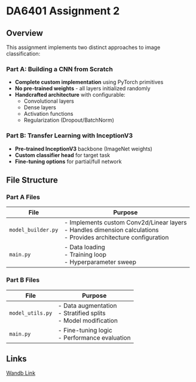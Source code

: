 # DA6401 Assignment 2

## Overview

This assignment implements two distinct approaches to image classification:

### Part A: Building a CNN from Scratch
- **Complete custom implementation** using PyTorch primitives
- **No pre-trained weights** - all layers initialized randomly
- **Handcrafted architecture** with configurable:
  - Convolutional layers
  - Dense layers
  - Activation functions
  - Regularization (Dropout/BatchNorm)

### Part B: Transfer Learning with InceptionV3
- **Pre-trained InceptionV3** backbone (ImageNet weights)
- **Custom classifier head** for target task
- **Fine-tuning options** for partial/full network

## File Structure

### Part A Files
| File | Purpose |
|------|---------|
| `model_builder.py` | - Implements custom Conv2d/Linear layers <br> - Handles dimension calculations <br> - Provides architecture configuration |
| `main.py` | - Data loading <br> - Training loop <br> - Hyperparameter sweep |

### Part B Files
| File | Purpose |
|------|---------|
| `model_utils.py` | - Data augmentation <br> - Stratified splits <br> - Model modification |
| `main.py` | - Fine-tuning logic <br> - Performance evaluation |

## Links
[Wandb Link](https://api.wandb.ai/links/surendarmohan283-indian-institute-of-technology-madras/8g72qh0l)

